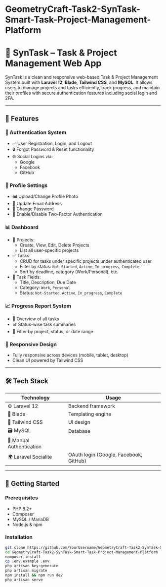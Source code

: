 # GeometryCraft-Task2-SynTask-Smart-Task-Project-Management-Platform
# 📝 SynTask – Task & Project Management Web App

SynTask is a clean and responsive web-based Task & Project Management System built with **Laravel 12**, **Blade**, **Tailwind CSS**, and **MySQL**. It allows users to manage projects and tasks efficiently, track progress, and maintain their profiles with secure authentication features including social login and 2FA.

---

## 📌 Features

### 🔐 Authentication System
- ✅ User Registration, Login, and Logout
- 🔒 Forgot Password & Reset functionality
- 🌐 Social Logins via:
  - Google
  - Facebook
  - GitHub

### 👤 Profile Settings
- 🖼️ Upload/Change Profile Photo
- 📧 Update Email Address
- 🔑 Change Password
- 🔐 Enable/Disable Two-Factor Authentication

### 📊 Dashboard
- 📁 Projects:
  - Create, View, Edit, Delete Projects
  - List all user-specific projects
- ✅ Tasks:
  - CRUD for tasks under specific projects under authenticated user
  - Filter by status: `Not-Started`, `Active`, `In_progress`, `Complete`
  - Sort by deadline, category (Work/Personal), etc.
- 📌 Task Fields:
  - Title, Description, Due Date
  - Category: `Work`, `Personal`
  - Status: `Not-Started`, `Active`, `In_progress`, `Complete`

### 📈 Progress Report System
- 📅 Overview of all tasks
- 📊 Status-wise task summaries
- 🔎 Filter by project, status, or date range

### 📱 Responsive Design
- Fully responsive across devices (mobile, tablet, desktop)
- Clean UI powered by Tailwind CSS

---

## 🛠️ Tech Stack

| Technology | Usage |
|------------|--------|
| ⚙️ Laravel 12 | Backend framework |
| 🎨 Blade | Templating engine |
| 💅 Tailwind CSS | UI design |
| 🗃️ MySQL | Database |
| 🔐 Manual Authentication
| 🌍 Laravel Socialite | OAuth login (Google, Facebook, GitHub) |

---

## 🚀 Getting Started

### Prerequisites

- PHP 8.2+
- Composer
- MySQL / MariaDB
- Node.js & npm

### Installation

```bash
git clone https://github.com/YourUsername/GeometryCraft-Task2-SynTask-Smart-Task-Project-Management-Platform.git
cd GeometryCraft-Task2-SynTask-Smart-Task-Project-Management-Platform
composer install
cp .env.example .env
php artisan key:generate
php artisan migrate
npm install && npm run dev
php artisan serve
